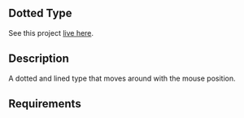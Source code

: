 ## Dotted Type

See this project [live here](https://mo-dotted-type.netlify.app/).


## Description

A dotted and lined type that moves around with the mouse position.


## Requirements



